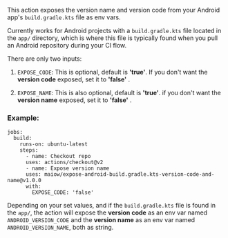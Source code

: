 
This action exposes the version name and version code from your Android app's `build.gradle.kts` file as env vars.

Currently works for Android projects with a `build.gradle.kts` file located in the `app/` directory, which is where this file is typically found when you pull an Android repository during your CI flow.

There are only two inputs:

1. `EXPOSE_CODE`: This is optional, default is **'true'**. If you don't want the **version code** exposed, set it to **'false'** .

2. `EXPOSE_NAME`: This is also optional, default is **'true'**. if you don't want the **version name** exposed, set it to **'false'** .

### Example:
~~~~~~~
jobs:
  build:
    runs-on: ubuntu-latest
    steps:
      - name: Checkout repo
      uses: actions/checkout@v2
      - name: Expose version name
      uses: maiow/expose-android-build.gradle.kts-version-code-and-name@v1.0.0
      with:
        EXPOSE_CODE: 'false'
~~~~~~~
Depending on your set values, and if the `build.gradle.kts` file is found in the `app/`, the action will expose the **version code** as an env var named `ANDROID_VERSION_CODE` and the **version name** as an env var named `ANDROID_VERSION_NAME`, both as string.
